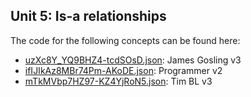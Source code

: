 ## Unit 5: Is\-a relationships

The code for the following concepts can be found here: 

- [uzXc8Y\_YQ9BHZ4\-tcdSOsD.json](uzXc8Y_YQ9BHZ4-tcdSOsD.json): James Gosling v3
- [ifIJIkAz8MBr74Pm\-AKoDE.json](ifIJIkAz8MBr74Pm-AKoDE.json): Programmer v2
- [mTkMVbp7HZ97\-KZ4YjRoN5.json](mTkMVbp7HZ97-KZ4YjRoN5.json): Tim BL v3
